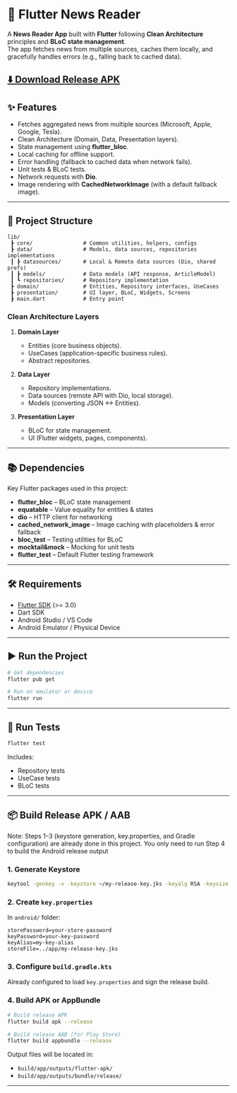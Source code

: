 # 📰 Flutter News Reader

A **News Reader App** built with **Flutter** following **Clean Architecture** principles and **BLoC state management**.  
The app fetches news from multiple sources, caches them locally, and gracefully handles errors (e.g., falling back to cached data).

[⬇️ Download Release APK]()
---

## ✨ Features
- Fetches aggregated news from multiple sources (Microsoft, Apple, Google, Tesla).
- Clean Architecture (Domain, Data, Presentation layers).
- State management using **flutter_bloc**.
- Local caching for offline support.
- Error handling (fallback to cached data when network fails).
- Unit tests & BLoC tests.
- Network requests with **Dio**.
- Image rendering with **CachedNetworkImage** (with a default fallback image).

---

## 📂 Project Structure

```
lib/
 ┣ core/                # Common utilities, helpers, configs
 ┣ data/                # Models, data sources, repositories implementations
 ┃ ┣ datasources/       # Local & Remote data sources (Dio, shared prefs)
 ┃ ┣ models/            # Data models (API response, ArticleModel)
 ┃ ┗ repositories/      # Repository implementation
 ┣ domain/              # Entities, Repository interfaces, UseCases
 ┣ presentation/        # UI layer, BLoC, Widgets, Screens
 ┣ main.dart            # Entry point
```

### Clean Architecture Layers
1. **Domain Layer**
    - Entities (core business objects).
    - UseCases (application-specific business rules).
    - Abstract repositories.

2. **Data Layer**
    - Repository implementations.
    - Data sources (remote API with Dio, local storage).
    - Models (converting JSON <-> Entities).

3. **Presentation Layer**
    - BLoC for state management.
    - UI (Flutter widgets, pages, components).

---

## 📚 Dependencies

Key Flutter packages used in this project:

- **flutter_bloc** – BLoC state management
- **equatable** – Value equality for entities & states
- **dio** – HTTP client for networking
- **cached_network_image** – Image caching with placeholders & error fallback
- **bloc_test** – Testing utilities for BLoC
- **mocktail&mock** – Mocking for unit tests
- **flutter_test** – Default Flutter testing framework

---

## 🛠 Requirements

- [Flutter SDK](https://docs.flutter.dev/get-started/install) (>= 3.0)
- Dart SDK
- Android Studio / VS Code
- Android Emulator / Physical Device

---

## ▶️ Run the Project

```bash
# Get dependencies
flutter pub get

# Run on emulator or device
flutter run
```

---

## 🧪 Run Tests

```bash
flutter test
```

Includes:
- Repository tests
- UseCase tests
- BLoC tests

---

## 📦 Build Release APK / AAB

Note: Steps 1–3 (keystore generation, key.properties, and Gradle configuration) are already done in this project. You only need to run Step 4 to build the Android release output

### 1. Generate Keystore
```bash
keytool -genkey -v -keystore ~/my-release-key.jks -keyalg RSA -keysize 2048 -validity 10000 -alias my-key-alias
```

### 2. Create `key.properties`
In `android/` folder:

```properties
storePassword=your-store-password
keyPassword=your-key-password
keyAlias=my-key-alias
storeFile=../app/my-release-key.jks
```

### 3. Configure `build.gradle.kts`
Already configured to load `key.properties` and sign the release build.

### 4. Build APK or AppBundle
```bash
# Build release APK
flutter build apk --release

# Build release AAB (for Play Store)
flutter build appbundle --release
```

Output files will be located in:
- `build/app/outputs/flutter-apk/`
- `build/app/outputs/bundle/release/`

---

